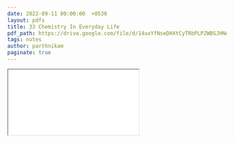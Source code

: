 ```yaml
---
date: 2022-09-11 00:00:00  +0530
layout: pdfs
title: 33 Chemistry In Everyday Life
pdf_path: https://drive.google.com/file/d/14uxYfNseDHXtCyTRbPLPZWBSJHNeLtpj/preview?usp=sharing
tags: notes
author: parthnikam
paginate: true
---
```


<iframe class="embed-pdf" src="{{ page.pdf_path }}#toolbar=0" seamless="seamless" scrolling="no" style="overflow:hidden"></iframe>
